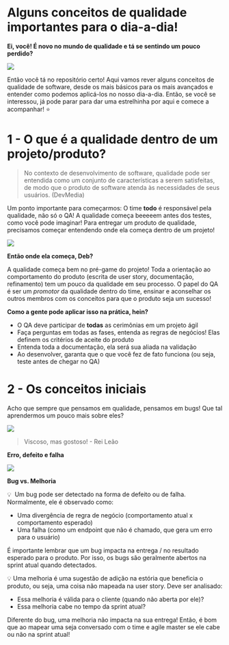 # Alguns conceitos de qualidade importantes para o dia-a-dia!

**Ei, você! É novo no mundo de qualidade e tá se sentindo um pouco perdido?**

![](https://media0.giphy.com/media/xTiTnlU40nShI05woo/giphy.gif?cid=ecf05e47ohnl1sdj6ik04lopz2ipth16qwk5lyl7j0h63e1i&rid=giphy.gif)

Então você tá no repositório certo! Aqui vamos rever alguns conceitos de qualidade de software, desde os mais básicos para os mais avançados e entender como podemos aplicá-los no nosso dia-a-dia. Então, se você se interessou, já pode parar para dar uma estrelhinha por aqui e comece a acompanhar! ⭐

# 1 - O que é a qualidade dentro de um projeto/produto?

> No contexto de desenvolvimento de software, qualidade pode ser entendida como um conjunto de características a serem satisfeitas, de modo que o produto de software atenda às necessidades de seus usuários.  (DevMedia)

Um ponto importante para começarmos: O time **todo** é responsável pela qualidade, não só o QA! A qualidade começa beeeeem antes dos testes, como você pode imaginar! Para entregar um produto de qualidade, precisamos começar entendendo onde ela começa dentro de um projeto!

![](https://media1.giphy.com/media/K4Oo3RmM9QnMk/giphy.gif?cid=ecf05e47iy5auhkyht8321k9tm6hfyixp12cb2axqidcu0vd&rid=giphy.gif)

**Então onde ela começa, Deb?**

A qualidade começa bem no pré-game do projeto! Toda a orientação ao comportamento do produto (escrita de user story, documentação, refinamento) tem um pouco da qualidade em seu processo. O papel do QA é ser um *promotor* da qualidade dentro do time, ensinar e aconselhar os outros membros com os conceitos para que o produto seja um sucesso!

**Como a gente pode aplicar isso na prática, hein?**

-  O QA deve participar de **todas** as cerimônias em um projeto ágil
-  Faça perguntas em todas as fases, entenda as regras de negócios! Elas definem os critérios de aceite do produto
-  Entenda toda a documentação, ela será sua aliada na validação
-  Ao desenvolver, garanta que o que você fez de fato funciona (ou seja, teste antes de chegar no QA)

# 2 - Os conceitos iniciais

Acho que sempre que pensamos em qualidade, pensamos em bugs! Que tal aprendermos um pouco mais sobre eles? 

![](https://media1.giphy.com/media/hfBvI2Pq6zCYo/giphy.gif?cid=ecf05e475a1wtmtefslq0k8xr02dcaupkw7xuoolxrw1www4&rid=giphy.gif)
> Viscoso, mas gostoso! - Rei Leão

**Erro, defeito e falha**

![](https://i.ibb.co/y626KKG/github-com-debnl.png )

**Bug vs. Melhoria**

💡  Um bug pode ser detectado na forma de defeito ou de falha. Normalmente, ele é observado como:

- Uma divergência de regra de negócio (comportamento atual x comportamento esperado)
- Uma falha (como um endpoint que não é chamado, que gera um erro para o usuário)

É importante lembrar que um bug impacta na entrega / no resultado esperado para o produto. Por isso, os bugs são geralmente abertos na sprint atual quando detectados.

💡 Uma melhoria é uma sugestão de adição na estória que beneficia o produto, ou seja, uma coisa não mapeada na user story. Deve ser analisado:

- Essa melhoria é válida para o cliente (quando não aberta por ele)?
- Essa melhoria cabe no tempo da sprint atual?

Diferente do bug, uma melhoria não impacta na sua entrega! Então, é bom que ao mapear uma seja conversado com o time e agile master se ele cabe ou não na sprint atual!
